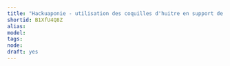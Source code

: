```yaml
---
title: "Hackuaponie - utilisation des coquilles d'huitre en support de culture"
shortid: B1XfU4Q8Z
alias: 
model: 
tags: 
node: 
draft: yes
--- 
```

 